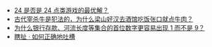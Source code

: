 + [24 是否是 24 点类游戏的最优解？](https://daily.zhihu.com/story/9780222)
+ [古代宰杀牛是犯法的，为什么梁山好汉去酒馆吃饭张口就点牛肉？](https://daily.zhihu.com/story/9780283)
+ [为什么银行存款、河流长度等集合的首位数字更容易出现 1 而不是 9？](https://daily.zhihu.com/story/9780292)
+ [瞎扯 · 如何正确地吐槽](https://daily.zhihu.com/story/9780240)
